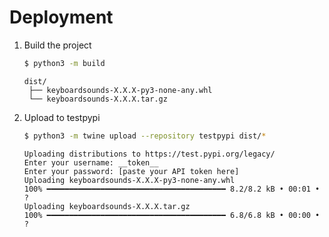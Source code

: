 # Deployment

1. Build the project

   ```bash
   $ python3 -m build
   ```

   ```
   dist/
    ├── keyboardsounds-X.X.X-py3-none-any.whl
    └── keyboardsounds-X.X.X.tar.gz
   ```

2. Upload to testpypi

   ```bash
   $ python3 -m twine upload --repository testpypi dist/*
   ```

   ```
   Uploading distributions to https://test.pypi.org/legacy/
   Enter your username: __token__
   Enter your password: [paste your API token here]
   Uploading keyboardsounds-X.X.X-py3-none-any.whl
   100% ━━━━━━━━━━━━━━━━━━━━━━━━━━━━━━━━━━━━━━━━ 8.2/8.2 kB • 00:01 • ?
   Uploading keyboardsounds-X.X.X.tar.gz
   100% ━━━━━━━━━━━━━━━━━━━━━━━━━━━━━━━━━━━━━━━━ 6.8/6.8 kB • 00:00 • ?
   ```